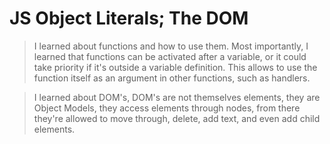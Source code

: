 # JS Object Literals; The DOM

> I learned about functions and how to use them. Most importantly, I learned that functions can be activated after a variable, or it could take priority if it's outside a variable definition. This allows to use the function itself as an argument in other functions, such as handlers.

> I learned about DOM's, DOM's are not themselves elements, they are Object Models, they access elements through nodes, from there they're allowed to move through, delete, add text, and even add child elements.